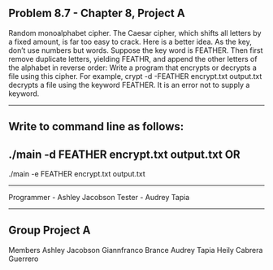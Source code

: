 Problem 8.7 - Chapter 8, Project A
---------------------------------------------
Random monoalphabet cipher.
The Caesar cipher, which shifts all letters by a fixed amount, is far too easy to crack.
Here is a better idea. As the key, don’t use numbers but words.
Suppose the key word is FEATHER. Then first remove duplicate letters, yielding FEATHR,
and append the other letters of the alphabet in reverse order:
Write a program that encrypts or decrypts a file using this cipher. For example,
crypt -d -FEATHER encrypt.txt output.txt
decrypts a file using the keyword FEATHER. It is an error not to supply a keyword.

---------------------------------------------

Write to command line as follows:
---------------------------------------------
./main -d FEATHER encrypt.txt output.txt OR
---------------------------------------------
./main -e FEATHER encrypt.txt output.txt

---------------------------------------------

Programmer - Ashley Jacobson
Tester - Audrey Tapia

---------------------------------------------

Group Project A 
---------------------------------------------
Members
Ashley Jacobson
Giannfranco Brance
Audrey Tapia
Heily Cabrera Guerrero
